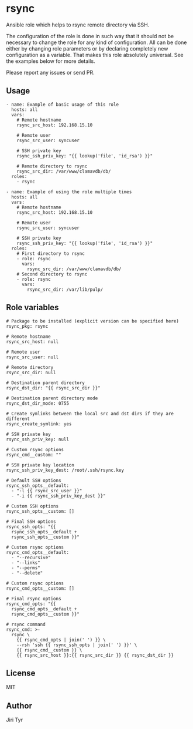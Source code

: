 rsync
=====

Ansible role which helps to rsync remote directory via SSH.

The configuration of the role is done in such way that it should not be
necessary to change the role for any kind of configuration. All can be
done either by changing role parameters or by declaring completely new
configuration as a variable. That makes this role absolutely
universal. See the examples below for more details.

Please report any issues or send PR.


Usage
-----

```
- name: Example of basic usage of this role
  hosts: all
  vars:
    # Remote hostname
    rsync_src_host: 192.168.15.10

    # Remote user
    rsync_src_user: syncuser

    # SSH private key
    rsync_ssh_priv_key: "{{ lookup('file', 'id_rsa') }}"

    # Remote directory to rsync
    rsync_src_dir: /var/www/clamavdb/db/
  roles:
    - rsync

- name: Example of using the role multiple times
  hosts: all
  vars:
    # Remote hostname
    rsync_src_host: 192.168.15.10

    # Remote user
    rsync_src_user: syncuser

    # SSH private key
    rsync_ssh_priv_key: "{{ lookup('file', 'id_rsa') }}"
  roles:
    # First directory to rsync
    - role: rsync
      vars:
        rsync_src_dir: /var/www/clamavdb/db/
    # Second directory to rsync
    - role: rsync
      vars:
        rsync_src_dir: /var/lib/pulp/
```


Role variables
--------------

```
# Package to be installed (explicit version can be specified here)
rsync_pkg: rsync

# Remote hostname
rsync_src_host: null

# Remote user
rsync_src_user: null

# Remote directory
rsync_src_dir: null

# Destination parent directory
rsync_dst_dir: "{{ rsync_src_dir }}"

# Destination parent directory mode
rsync_dst_dir_mode: 0755

# Create symlinks between the local src and dst dirs if they are different
rsync_create_symlink: yes

# SSH private key
rsync_ssh_priv_key: null

# Custom rsync options
rsync_cmd__custom: ""

# SSH private key location
rsync_ssh_priv_key_dest: /root/.ssh/rsync.key

# Default SSH options
rsync_ssh_opts__default:
  - "-l {{ rsync_src_user }}"
  - "-i {{ rsync_ssh_priv_key_dest }}"

# Custom SSH options
rsync_ssh_opts__custom: []

# Final SSH options
rsync_ssh_opts: "{{
  rsync_ssh_opts__default +
  rsync_ssh_opts__custom }}"

# Custom rsync options
rsync_cmd_opts__default:
  - "--recursive"
  - "--links"
  - "--perms"
  - "--delete"

# Custom rsync options
rsync_cmd_opts__custom: []

# Final rsync options
rsync_cmd_opts: "{{
  rsync_cmd_opts__default +
  rsync_cmd_opts__custom }}"

# rsync command
rsync_cmd: >-
  rsync \
    {{ rsync_cmd_opts | join(' ') }} \
    --rsh 'ssh {{ rsync_ssh_opts | join(' ') }}' \
    {{ rsync_cmd__custom }} \
    {{ rsync_src_host }}:{{ rsync_src_dir }} {{ rsync_dst_dir }}
```


License
-------

MIT


Author
------

Jiri Tyr
